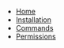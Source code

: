 * [Home](/)
* [Installation](installation.md)
* [Commands](commands.md)
* [Permissions](permissions.md)